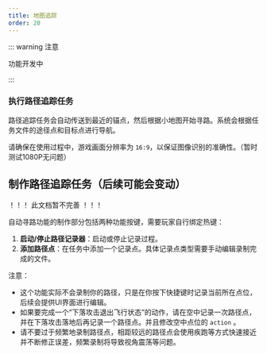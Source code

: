 ```yaml
---
title: 地图追踪
order: 20
---
```


::: warning 注意

功能开发中

:::

### 执行路径追踪任务

路径追踪任务会自动传送到最近的锚点，然后根据小地图开始寻路。系统会根据任务文件的途径点和目标点进行导航。

请确保在使用过程中，游戏画面分辨率为 `16:9`，以保证图像识别的准确性。（暂时测试1080P无问题）

## 制作路径追踪任务（后续可能会变动）

！！！ 此文档暂不完善 ！！！

自动寻路功能的制作部分包括两种功能按键，需要玩家自行绑定热键：

1. **启动/停止路径记录器**：启动或停止记录过程。
2. **添加路径点**：在任务中添加一个记录点。具体记录点类型需要手动编辑录制完成的文件。

注意：
- 这个功能实际不会录制你的路径，只是在你按下快捷键时记录当前所在点位，后续会提供UI界面进行编辑。
- 如果要完成一个“下落攻击退出飞行状态”的动作，请在空中记录一次路径点，并在下落攻击落地后再记录一个路径点。并且修改空中点位的 `action` 。
- 请不要过于频繁地录制路径点，相距较远的路径点会使用疾跑等方式快速接近并不断修正误差，频繁录制将导致视角震荡等问题。

